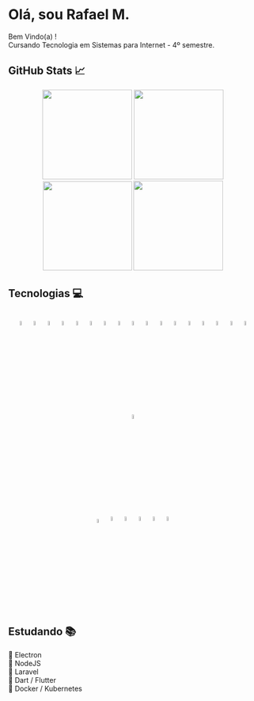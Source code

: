 # Olá, sou Rafael M.

Bem Vindo(a) ! <br>
Cursando Tecnologia em Sistemas para Internet - 4º semestre.

## GitHub Stats 📈
<div align="center">
  <img height="181em" src="https://github-readme-stats.vercel.app/api?username=Mr-R4F&theme=github_dark&show_icons=true&include_all_commits=true&count_private=true&hide_border=true&border_radius=10">
  <img height="181em" src="https://github-readme-stats.vercel.app/api/top-langs/?username=Mr-R4F&theme=github_dark&layout=compact&hide_border=true&border_radius=10">
</div>

<div align="center">
  <img height="180em" src="https://github-readme-stats.vercel.app/api/wakatime?username=MrR4F&layout=compact">
  <img height="181em" src="https://github-readme-streak-stats.herokuapp.com?user=Mr-R4F&theme=github-dark-blue&hide_border=true&border_radius=10&date_format=j%20M%5B%20Y%5D">
</div>

## Tecnologias 💻

<div align="center"><br>
  <img alt="HTML5" width="4.85%" align="center" src="https://cdn.jsdelivr.net/gh/devicons/devicon/icons/html5/html5-plain.svg">
  <img alt="CSS3" width="4.85%" align="center" src="https://cdn.jsdelivr.net/gh/devicons/devicon/icons/css3/css3-plain.svg">
  <img alt="JAVASCRIPT" width="4.85%" align="center" src="https://cdn.jsdelivr.net/gh/devicons/devicon/icons/javascript/javascript-original.svg">
  <img alt="TYPESCRIPT" width="4.85%" align="center" src="https://cdn.jsdelivr.net/gh/devicons/devicon/icons/typescript/typescript-plain.svg">
  <img alt="BOOTSTRAP" width="4.85%" align="center" src="https://cdn.jsdelivr.net/gh/devicons/devicon/icons/bootstrap/bootstrap-original.svg">
  <img alt="WORDPRESS" width="4.85%" align="center" src="https://cdn.jsdelivr.net/gh/devicons/devicon/icons/wordpress/wordpress-plain.svg">
  <img alt="NODE-JS" width="4.85%" align="center" src="https://cdn.jsdelivr.net/gh/devicons/devicon/icons/nodejs/nodejs-original.svg">
  <img alt="JQUERY" width="4.85%" align="center" src="https://cdn.jsdelivr.net/gh/devicons/devicon/icons/jquery/jquery-plain.svg">
  <img alt="LESS" width="4.85%" align="center" src="https://cdn.jsdelivr.net/gh/devicons/devicon/icons/less/less-plain-wordmark.svg">
  <img alt="ANGULAR" width="4.85%" align="center" src="https://cdn.jsdelivr.net/gh/devicons/devicon/icons/angularjs/angularjs-plain.svg">
  <img alt="PHP" width="4.85%" align="center" src="https://cdn.jsdelivr.net/gh/devicons/devicon/icons/php/php-plain.svg">
  <img alt="MSSQL" width="4.85%" align="center" src="https://cdn.jsdelivr.net/gh/devicons/devicon/icons/microsoftsqlserver/microsoftsqlserver-plain.svg">
  <img alt="MySQL" width="4.85%" align="center" src="https://cdn.jsdelivr.net/gh/devicons/devicon/icons/mysql/mysql-plain.svg">  
  <img alt="LARAVEL" width="4.85%" align="center" src="https://cdn.jsdelivr.net/gh/devicons/devicon/icons/laravel/laravel-plain.svg">
  <img alt="FLUTTER" width="4.85%" align="center" src="https://cdn.jsdelivr.net/gh/devicons/devicon/icons/flutter/flutter-original.svg">
  <img alt="ELECTRON" width="4.85%" align="center" src="https://cdn.jsdelivr.net/gh/devicons/devicon/icons/electron/electron-original.svg">
  <img alt="EXPRESS" width="4.85%" align="center" src="https://cdn.jsdelivr.net/gh/devicons/devicon/icons/express/express-original.svg">
  <img alt="SEQUELIZE" width="4.85%" align="center" src="https://cdn.jsdelivr.net/gh/devicons/devicon/icons/sequelize/sequelize-original.svg">
</div>

<div align="center"><br>
  <img alt="SWAGGER" width="4.58%" align="center" src="https://cdn.svgporn.com/logos/swagger.svg">
    <img alt="DOCKER" width="4.85%" align="center"src="https://cdn.jsdelivr.net/gh/devicons/devicon/icons/docker/docker-plain.svg">
    <img alt="PS" width="4.85%" align="center" src="https://cdn.jsdelivr.net/gh/devicons/devicon/icons/photoshop/photoshop-plain.svg">      
    <img alt="FIGMA" width="4.85%" align="center"  src="https://cdn.jsdelivr.net/gh/devicons/devicon/icons/figma/figma-original.svg">
    <img alt="VSCODE" width="4.85%" align="center" src="https://cdn.jsdelivr.net/gh/devicons/devicon/icons/vscode/vscode-original.svg">
    <img alt="GIT" width="4.85%" align="center" src="https://cdn.jsdelivr.net/gh/devicons/devicon/icons/git/git-plain.svg">
</div>

## Estudando 📚 

📎 Electron <br>
📎 NodeJS <br>
📎 Laravel <br>
📎 Dart / Flutter <br>
📎 Docker / Kubernetes
